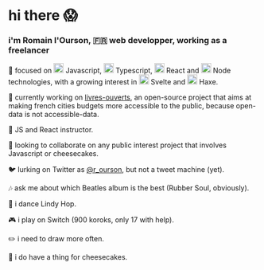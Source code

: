 # hi there :scream:

### i'm Romain l'Ourson, :fr: web developper, working as a freelancer

🌱 focused on <img src="https://upload.wikimedia.org/wikipedia/commons/thumb/9/99/Unofficial_JavaScript_logo_2.svg/240px-Unofficial_JavaScript_logo_2.svg.png" width=20/> Javascript, 
<img src="https://camo.githubusercontent.com/932bc3897ff7b04c5665e21371090d7820cba9f1/68747470733a2f2f63646e2e69636f6e73636f75742e636f6d2f69636f6e2f667265652f706e672d3531322f747970657363726970742d313137343936352e706e67" width=20 /> Typescript, <img src="https://camo.githubusercontent.com/0f6fc25bdc2d142cab7b3e1b723bea5bdc6ca0c9/68747470733a2f2f63646e342e69636f6e66696e6465722e636f6d2f646174612f69636f6e732f6c6f676f732d332f3630302f52656163742e6a735f6c6f676f2d3531322e706e67" width=20/> React and <img src="https://www.fullstacklabs.co/img/developersNode/node-node.png" width=20/> Node technologies, with a growing interest in <img src="https://upload.wikimedia.org/wikipedia/commons/thumb/1/1b/Svelte_Logo.svg/851px-Svelte_Logo.svg.png" width=20 /> Svelte and <img src="http://coinflipstudios.com/devblog/wp-content/uploads/2015/02/haxe-logo1.png" width=20 /> Haxe.


:construction: currently working on [livres-ouverts](livres-ouverts.fr), an open-source project that aims at making french cities budgets more accessible to the public, because open-data is not accessible-data.

:book: JS and React instructor.

:thought_balloon: looking to collaborate on any public interest project that involves Javascript or cheesecakes.

:bird: lurking on Twitter as [@r_ourson](https://twitter.com/r_ourson), but not a tweet machine (yet).

:notes: ask me about which Beatles album is the best (Rubber Soul, obviously).

:dancers: i dance Lindy Hop.

:video_game: i play on Switch (900 koroks, only 17 with help).

:pencil2: i need to draw more often.

:cake: i do have a thing for cheesecakes.
